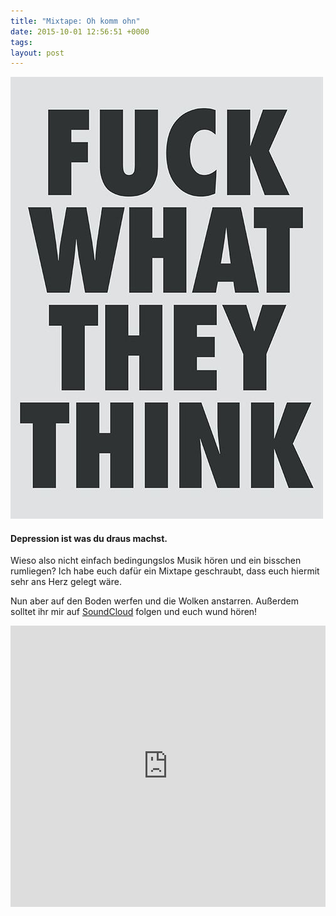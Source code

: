 ```yaml
---
title: "Mixtape: Oh komm ohn"
date: 2015-10-01 12:56:51 +0000
tags: 
layout: post
---
```

![alt](/content/images/2015/Oct/fuck.jpg)

#### Depression ist was du draus machst. 

Wieso also nicht einfach bedingungslos Musik hören und ein bisschen rumliegen? Ich habe euch dafür ein Mixtape geschraubt, dass euch hiermit sehr ans Herz gelegt wäre.

Nun aber auf den Boden werfen und die Wolken anstarren. Außerdem solltet ihr mir auf <a href="https://soundcloud.com/bangpowwww">SoundCloud</a> folgen und euch wund hören!


<iframe width="100%" height="450" scrolling="no" frameborder="no" src="https://w.soundcloud.com/player/?url=https%3A//api.soundcloud.com/playlists/150454988&amp;auto_play=false&amp;hide_related=false&amp;show_comments=true&amp;show_user=true&amp;show_reposts=false&amp;visual=true"></iframe>
